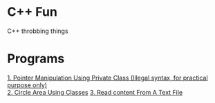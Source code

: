# C++ Fun
C++ throbbing things

<h1>Programs</h1>
<a href="https://github.com/vimleshkumarkanaujiya/C-Fun/blob/https/github.com/vimleshkumarkanaujiya/vimleshkumarkanaujiya/Pointer-manipulation-using-private-class.cpp">1. Pointer Manipulation Using Private Class (Illegal syntax, for practical purpose only)</a><br>
<a href="https://github.com/vimleshkumarkanaujiya/C-Fun/blob/043d3f6ad03ddf4a5b6b78efca919576fbd59b84/Circle-area-using-class.cpp">2. Circle Area Using Classes</a>
<a href="https://github.com/vimleshkumarkanaujiya/C-Fun/blob/https/github.com/vimleshkumarkanaujiya/vimleshkumarkanaujiya/Read_text_from_file.cpp">3. Read content From A Text File</a>
